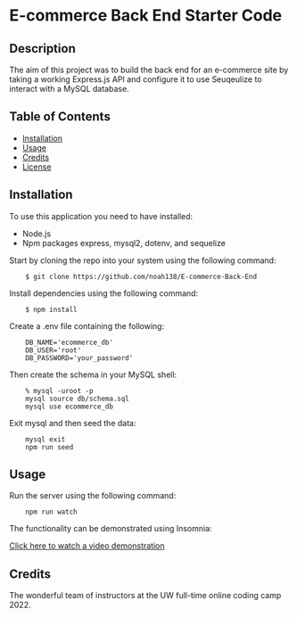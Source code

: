 # E-commerce Back End Starter Code

## Description

The aim of this project was to build the back end for an e-commerce site by taking a working Express.js API and configure it to use Seuqeulize to interact with a MySQL database.

## Table of Contents

- [Installation](#installation)
- [Usage](#usage)
- [Credits](#credits)
- [License](#license)

## Installation

To use this application you need to have installed:
- Node.js
- Npm packages express, mysql2, dotenv, and sequelize

Start by cloning the repo into your system using the following command:
```
    $ git clone https://github.com/noah138/E-commerce-Back-End
```
Install dependencies using the following command:
```
    $ npm install
```
Create a .env file containing the following:
```
    DB_NAME='ecommerce_db'
    DB_USER='root'
    DB_PASSWORD='your_password'
```
Then create the schema in your MySQL shell:
```
    % mysql -uroot -p
    mysql source db/schema.sql
    mysql use ecommerce_db
```
Exit mysql and then seed the data:
```
    mysql exit
    npm run seed
```

## Usage

Run the server using the following command:
```
    npm run watch
```

The functionality can be demonstrated using Insomnia:

[Click here to watch a video demonstration](https://drive.google.com/file/d/1aTIDmijxTBHMj_qvGa_siUL4a8xEt2vn/view)

## Credits

The wonderful team of instructors at the UW full-time online coding camp 2022.
